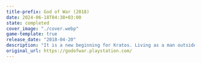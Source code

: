 ```yaml
---
title-prefix: God of War (2018)
date: 2024-06-18T04:38+03:00
state: completed
cover_image: "./cover.webp"
game-template: true
release_date: "2018-04-20"
description: "It is a new beginning for Kratos. Living as a man outside the shadow of the gods, he ventures into the brutal Norse wilds with his son Atreus, fighting to fulfill a deeply personal quest. \r\n\r\nHis vengeance against the Gods of Olympus years behind him, Kratos now lives as a man in the realm of Norse Gods and monsters. It is in this harsh, unforgiving world that he must fight to survive… And teach his son to do the same. This startling reimagining of God of War deconstructs the core elements that defined the series—satisfying combat; breathtaking scale; and a powerful narrative—and fuses them anew. \r\n\r\nKratos is a father again. As mentor and protector to Atreus, a son determined to earn his respect, he is forced to deal with and control the rage that has long defined him while out in a very dangerous world with his son. \r\n\r\nFrom the marble and columns of ornate Olympus to the gritty forests, mountains, and caves of Pre-Viking Norse lore, this is a distinctly new realm with its own pantheon of creatures, monsters, and gods. With an added emphasis on discovery and exploration, the world will draw players in to explore every inch of God of War’s breathtakingly threatening landscape—by far the largest in the franchise. \r\n\r\nWith an over the shoulder free camera that brings the player closer to the action than ever before, fights in God of War mirror the pantheon of Norse creatures Kratos will face: grand, gritty, and grueling. A new main weapon and new abilities retain the defining spirit of God of War while presenting a vision of violent conflict that forges new ground in the genre"
original_url: https://godofwar.playstation.com/
---
```

